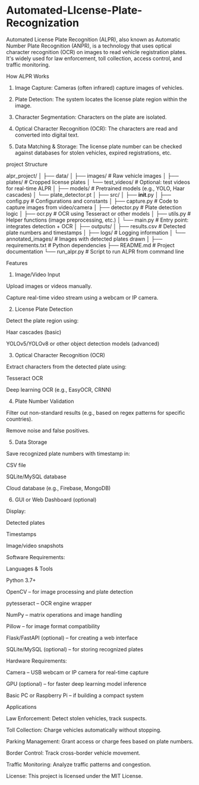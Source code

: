 # Automated-LIcense-Plate-Recognization
Automated License Plate Recognition (ALPR), also known as Automatic Number Plate Recognition (ANPR), is a technology that uses optical character recognition (OCR) on images to read vehicle registration plates. It's widely used for law enforcement, toll collection, access control, and traffic monitoring.




How ALPR Works

1. Image Capture: Cameras (often infrared) capture images of vehicles.


2. Plate Detection: The system locates the license plate region within the image.


3. Character Segmentation: Characters on the plate are isolated.


4. Optical Character Recognition (OCR): The characters are read and converted into digital text.


5. Data Matching & Storage: The license plate number can be checked against databases for stolen vehicles, expired registrations, etc.


project Structure 

alpr_project/
│
├── data/
│   ├── images/                 # Raw vehicle images
│   ├── plates/                 # Cropped license plates
│   └── test_videos/           # Optional: test videos for real-time ALPR
│
├── models/                    # Pretrained models (e.g., YOLO, Haar cascades)
│   └── plate_detector.pt
│
├── src/
│   ├── __init__.py
│   ├── config.py              # Configurations and constants
│   ├── capture.py             # Code to capture images from video/camera
│   ├── detector.py            # Plate detection logic
│   ├── ocr.py                 # OCR using Tesseract or other models
│   ├── utils.py               # Helper functions (image preprocessing, etc.)
│   └── main.py                # Entry point: integrates detection + OCR
│
├── outputs/
│   ├── results.csv            # Detected plate numbers and timestamps
│   ├── logs/                  # Logging information
│   └── annotated_images/      # Images with detected plates drawn
│
├── requirements.txt           # Python dependencies
├── README.md                  # Project documentation
└── run_alpr.py                # Script to run ALPR from command line

Features 

1. Image/Video Input

Upload images or videos manually.

Capture real-time video stream using a webcam or IP camera.





2. License Plate Detection

Detect the plate region using:

Haar cascades (basic)

YOLOv5/YOLOv8 or other object detection models (advanced)






3. Optical Character Recognition (OCR)

Extract characters from the detected plate using:

Tesseract OCR

Deep learning OCR (e.g., EasyOCR, CRNN)






4. Plate Number Validation

Filter out non-standard results (e.g., based on regex patterns for specific countries).

Remove noise and false positives.





5. Data Storage

Save recognized plate numbers with timestamp in:

CSV file

SQLite/MySQL database

Cloud database (e.g., Firebase, MongoDB)






6. GUI or Web Dashboard (optional)

Display:

Detected plates

Timestamps

Image/video snapshots



Software Requirements:

Languages & Tools

Python 3.7+

OpenCV – for image processing and plate detection

pytesseract – OCR engine wrapper

NumPy – matrix operations and image handling

Pillow – for image format compatibility

Flask/FastAPI (optional) – for creating a web interface

SQLite/MySQL (optional) – for storing recognized plates



Hardware Requirements:

Camera – USB webcam or IP camera for real-time capture

GPU (optional) – for faster deep learning model inference

Basic PC or Raspberry Pi – if building a compact system



Applications

Law Enforcement: Detect stolen vehicles, track suspects.

Toll Collection: Charge vehicles automatically without stopping.

Parking Management: Grant access or charge fees based on plate numbers.

Border Control: Track cross-border vehicle movement.

Traffic Monitoring: Analyze traffic patterns and congestion.


License: This project is licensed under the MIT License.





